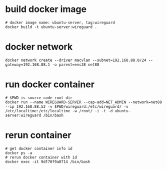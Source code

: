 # build docker image
```SHELL
# docker image name: ubuntu-server, tag:wireguard
docker build -t ubuntu-server:wireguard .
```

# docker network
```SHELL
docker network create --driver macvlan --subnet=192.168.88.0/24 --gateway=192.168.88.1 -o parent=ens38 net88
```

# run docker container
```SHELL
# $PWD is source code root dir
docker run --name WIREGUARD-SERVER --cap-add=NET_ADMIN --network=net88 --ip 192.168.88.52 -v $PWD/wireguard:/etc/wireguard/ -v /etc/localtime:/etc/localtime -w /root/ -i -t -d ubuntu-server:wireguard /bin/bash
```

# rerun container
```SHELL
# get docker container info id
docker ps -a 
# rerun docker container with id
docker exec -it 9df70f9a0714 /bin/bash 
```